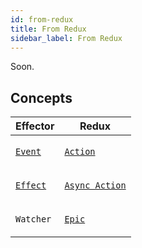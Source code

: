 ```yaml
---
id: from-redux
title: From Redux
sidebar_label: From Redux
---
```


Soon.

## Concepts

<table>
  <thead>
    <th>Effector</th>
    <th>Redux</th>
  </thead>
  <tbody>
    <tr>
      <td>

[`Event`](../../api/effector/Event.md)

</td>
<td>

[`Action`](https://redux.js.org/basics/actions)

</td>
</tr>
<tr>
<td>

[`Effect`](../../api/effector/Effect.md)

</td>
<td>

[`Async Action`](https://redux.js.org/advanced/async-actions)

</td>
</tr>
<tr>
<td>

`Watcher`

</td>
<td>

[`Epic`](https://redux-observable.js.org/docs/basics/Epics.html)

</td>
</tr>

  </tbody>
</table>
